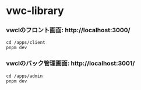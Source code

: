 # vwc-library


### vwclのフロント画面:  http://localhost:3000/
```
cd /apps/client
pnpm dev
```

### vwclのバック管理画面: http://localhost:3001/
```
cd /apps/admin
pnpm dev
```
